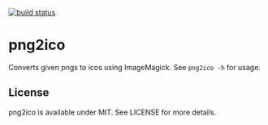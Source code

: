 [![build status](https://secure.travis-ci.org/bebraw/png2ico.png)](http://travis-ci.org/bebraw/png2ico)
# png2ico

Converts given pngs to icos using ImageMagick. See `png2ico -h` for usage.

## License

png2ico is available under MIT. See LICENSE for more details.


